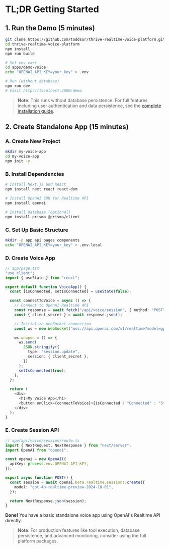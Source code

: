 # TL;DR Getting Started

## 1. Run the Demo (5 minutes)

```bash
git clone https://github.com/toddsor/thrive-realtime-voice-platform.git
cd thrive-realtime-voice-platform
npm install
npm run build

# Set env vars
cd apps/demo-voice
echo "OPENAI_API_KEY=your_key" > .env

# Run (without database)
npm run dev
# Visit http://localhost:3000/demo
```

> **Note**: This runs without database persistence. For full features including user authentication and data persistence, see the [complete installation guide](./installation.md).

## 2. Create Standalone App (15 minutes)

### A. Create New Project

```bash
mkdir my-voice-app
cd my-voice-app
npm init -y
```

### B. Install Dependencies

```bash
# Install Next.js and React
npm install next react react-dom

# Install OpenAI SDK for Realtime API
npm install openai

# Install database (optional)
npm install prisma @prisma/client
```

### C. Set Up Basic Structure

```bash
mkdir -p app api pages components
echo "OPENAI_API_KEY=your_key" > .env.local
```

### D. Create Voice App

```typescript
// app/page.tsx
"use client";
import { useState } from "react";

export default function VoiceApp() {
  const [isConnected, setIsConnected] = useState(false);

  const connectToVoice = async () => {
    // Connect to OpenAI Realtime API
    const response = await fetch("/api/voice/session", { method: "POST" });
    const { client_secret } = await response.json();

    // Initialize WebSocket connection
    const ws = new WebSocket("wss://api.openai.com/v1/realtime?model=gpt-4o-realtime-preview-2024-10-01");

    ws.onopen = () => {
      ws.send(
        JSON.stringify({
          type: "session.update",
          session: { client_secret },
        })
      );
      setIsConnected(true);
    };
  };

  return (
    <div>
      <h1>My Voice App</h1>
      <button onClick={connectToVoice}>{isConnected ? "Connected" : "Start Voice Chat"}</button>
    </div>
  );
}
```

### E. Create Session API

```typescript
// app/api/voice/session/route.ts
import { NextRequest, NextResponse } from "next/server";
import OpenAI from "openai";

const openai = new OpenAI({
  apiKey: process.env.OPENAI_API_KEY,
});

export async function POST() {
  const session = await openai.beta.realtime.sessions.create({
    model: "gpt-4o-realtime-preview-2024-10-01",
  });

  return NextResponse.json(session);
}
```

**Done!** You have a basic standalone voice app using OpenAI's Realtime API directly.

> **Note**: For production features like tool execution, database persistence, and advanced monitoring, consider using the full platform packages.
